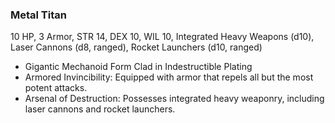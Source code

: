 ### Metal Titan

10 HP, 3 Armor, STR 14, DEX 10, WIL 10, Integrated Heavy Weapons (d10), Laser Cannons (d8, ranged), Rocket Launchers (d10, ranged)

- Gigantic Mechanoid Form Clad in Indestructible Plating
- Armored Invincibility: Equipped with armor that repels all but the most potent attacks.
- Arsenal of Destruction: Possesses integrated heavy weaponry, including laser cannons and rocket launchers.

